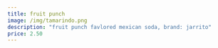 ```yaml
---
title: fruit punch
image: /img/tamarindo.png
description: "fruit punch favlored mexican soda, brand: jarrito"
price: 2.50
---
```

